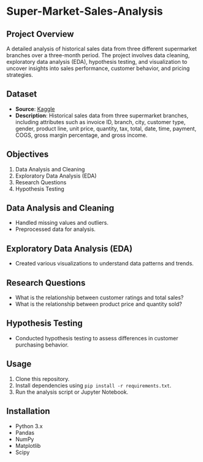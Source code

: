 # Super-Market-Sales-Analysis
## Project Overview
A detailed analysis of historical sales data from three different supermarket branches over a three-month period. The project involves data cleaning, exploratory data analysis (EDA), hypothesis testing, and visualization to uncover insights into sales performance, customer behavior, and pricing strategies.

## Dataset
- **Source**: [Kaggle](https://www.kaggle.com/datasets)
- **Description**: Historical sales data from three supermarket branches, including attributes such as invoice ID, branch, city, customer type, gender, product line, unit price, quantity, tax, total, date, time, payment, COGS, gross margin percentage, and gross income.

## Objectives
1. Data Analysis and Cleaning
2. Exploratory Data Analysis (EDA)
3. Research Questions
4. Hypothesis Testing

## Data Analysis and Cleaning
- Handled missing values and outliers.
- Preprocessed data for analysis.

## Exploratory Data Analysis (EDA)
- Created various visualizations to understand data patterns and trends.

## Research Questions
- What is the relationship between customer ratings and total sales?
- What is the relationship between product price and quantity sold?

## Hypothesis Testing
- Conducted hypothesis testing to assess differences in customer purchasing behavior.

## Usage
1. Clone this repository.
2. Install dependencies using `pip install -r requirements.txt`.
3. Run the analysis script or Jupyter Notebook.

## Installation
- Python 3.x
- Pandas
- NumPy
- Matplotlib
- Scipy
